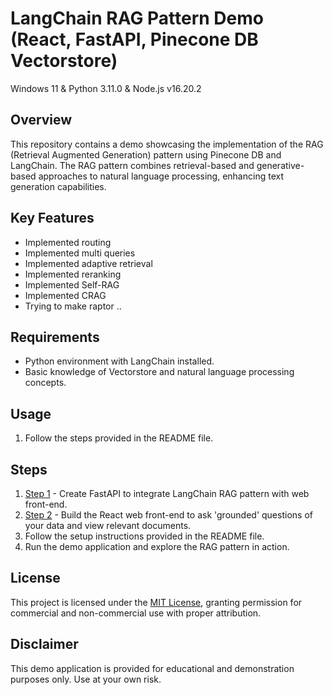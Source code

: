 # LangChain RAG Pattern Demo (React, FastAPI, Pinecone DB Vectorstore)

Windows 11 & Python 3.11.0 & Node.js v16.20.2

## Overview
This repository contains a demo showcasing the implementation of the RAG (Retrieval Augmented Generation) pattern using Pinecone DB and LangChain. 
The RAG pattern combines retrieval-based and generative-based approaches to natural language processing, enhancing text generation capabilities.

## Key Features

- Implemented routing
- Implemented multi queries
- Implemented adaptive retrieval
- Implemented reranking
- Implemented Self-RAG
- Implemented CRAG
- Trying to make raptor ..

## Requirements
- Python environment with LangChain installed.
- Basic knowledge of Vectorstore and natural language processing concepts.

## Usage
1. Follow the steps provided in the README file.

## Steps
1. [Step 1](api) - Create FastAPI to integrate LangChain RAG pattern with web front-end.
2. [Step 2](web) - Build the React web front-end to ask 'grounded' questions of your data and view relevant documents. 
3. Follow the setup instructions provided in the README file.
4. Run the demo application and explore the RAG pattern in action.

## License
This project is licensed under the [MIT License](MIT.md), granting permission for commercial and non-commercial use with proper attribution.

## Disclaimer
This demo application is provided for educational and demonstration purposes only. Use at your own risk.
